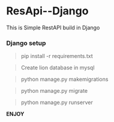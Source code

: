 # ResApi--Django
This is Simple RestAPI build in Django

### Django setup

>pip install -r requirements.txt

>Create lion database in mysql

>python manage.py makemigrations

>python manage.py migrate

>python manage.py runserver 

****ENJOY****
